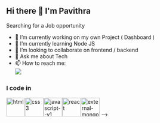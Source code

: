 ## Hi there 👋 I'm Pavithra

Searching for a Job opportunity

- 🔭 I’m currently working on my own Project ( Dashboard ) 
- 🌱 I’m currently learning Node JS
- 👯 I’m looking to collaborate on frontend / backend  
- 💬 Ask me about Tech 
- 📫 How to reach me:
<br /> [<img src="https://img.shields.io/badge/LinkedIn-0077B5?style=for-the-badge&logo=linkedin&logoColor=white" />](https://www.linkedin.com/in/pavithra0402/)

### I code in
<img width="50" height="50" src="https://img.icons8.com/nolan/64/html.png" alt="html"/><img width="50" height="50" src="https://img.icons8.com/color/48/css3.png" alt="css3"/><img width="50" height="50" src="https://img.icons8.com/ios/50/javascript--v1.png" alt="javascript--v1"/><img width="50" height="50" src="https://img.icons8.com/office/16/react.png" alt="react"/><img width="50" height="50" src="https://img.icons8.com/external-tal-revivo-shadow-tal-revivo/24/external-mongodb-a-cross-platform-document-oriented-database-program-logo-shadow-tal-revivo.png" alt="external-mongodb-a-cross-platform-document-oriented-database-program-logo-shadow-tal-revivo"/>
-->
